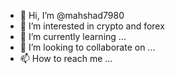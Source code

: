 - 👋 Hi, I’m @mahshad7980
- 👀 I’m interested in crypto and forex
- 🌱 I’m currently learning ...
- 💞️ I’m looking to collaborate on ...
- 📫 How to reach me ...

<!---
mahshad7980/mahshad7980 is a ✨ special ✨ repository because its `README.md` (this file) appears on your GitHub profile.
You can click the Preview link to take a look at your changes.
--->

